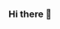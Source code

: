 ### Hi there 👋

<!--
**eekramer14/eekramer14** is a ✨ _special_ ✨ repository because its `README.md` (this file) appears on your GitHub profile.

Here are some ideas to get you started:

:school: I’m currently completing a dual degree MPP/MPA in Urban and Social Policy 
🔭 I’m currently working on expanding the number of black educators who enter and remain in the teacher work force 
🌱 I’m currently learning Python
:school_satchel: I'm a former K-12 educator


